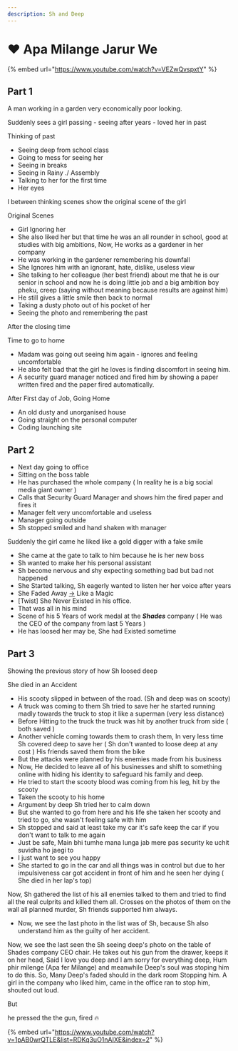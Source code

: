 ```yaml
---
description: Sh and Deep
---
```


# ❤️ Apa Milange Jarur We

{% embed url="https://www.youtube.com/watch?v=VEZwQvspxtY" %}



## Part 1

A man working in a garden very economically poor looking.

Suddenly sees a girl passing - seeing after years - loved her in past&#x20;

Thinking of past

* Seeing deep from school class
* Going to mess for seeing her
* Seeing in breaks
* Seeing in Rainy ./ Assembly
* Talking to her for the first time
* Her eyes

I between thinking scenes show the original scene of the girl



Original Scenes

* Girl Ignoring her
* She also liked her but that time he was an all rounder in school, good at studies with big ambitions, Now, He works as a gardener in her company
* He was working in the gardener remembering his downfall
* She Ignores him with an ignorant, hate, dislike, useless view
* She talking to her colleague (her best friend) about me that he is our senior in school and now he is doing little job and a big ambition boy pheku, creep (saying without meaning because results are against him)
* He still gives a little smile then back to normal&#x20;
* Taking a dusty photo out of his pocket of her
* Seeing the photo and remembering the past



After the closing time

Time to go to home

* Madam was going out seeing him again - ignores and feeling uncomfortable
* He also felt bad that the girl he loves is finding discomfort in seeing him.
* A security guard manager noticed and fired him by showing a paper written fired and the paper fired automatically.



After First day of Job, Going Home

* An old dusty and unorganised house
* Going straight on the personal computer
* Coding launching site&#x20;



&#x20;

## Part 2

* Next day going to office&#x20;
* Sitting on the boss table
* He has purchased the whole company ( In reality he is a big social media giant owner )
* Calls that Security Guard Manager and shows him the fired paper and fires it
* Manager felt very uncomfortable and useless
* Manager going outside
* Sh stopped smiled and hand shaken with manager



Suddenly the girl came he liked like a gold digger with a fake smile

* She came at the gate to talk to him because he is her new boss
* Sh wanted to make her his personal assistant
* Sh become nervous and shy expecting something bad but bad not happened
* She Started talking, Sh eagerly wanted to listen her her voice after years
* She Faded Away [->](https://www.youtube.com/watch?v=t1WEwB1JNLo\&list=RDKq3uO1nAIXE\&index=3) Like a Magic
* \[Twist] She Never Existed in his office.
* That was all in his mind
* Scene of his 5 Years of work medal at the _**Shades**_ company ( He was the CEO of the company from last 5 Years )
* He has loosed her may be, She had Existed sometime





## Part 3



Showing the previous story of how Sh loosed deep

She died in an Accident&#x20;

* His scooty slipped in between of the road. (Sh and deep was on scooty)
* A truck was coming to them Sh tried to save her he started running madly towards the truck to stop it like a superman (very less distance)
* Before Hitting to the truck the truck was hit by another truck from side ( both saved )
* Another vehicle coming towards them to crash them, In very less time Sh covered deep to save her ( Sh don't wanted to loose deep at any cost ) His friends saved them from the bike
* But the attacks were planned by his enemies made from his business
* Now, He decided to leave all of his businesses and shift to something online with hiding his identity to safeguard his family and deep.
* He tried to start the scooty blood was coming from his leg, hit by the scooty
* Taken the scooty to his home
* Argument by deep Sh tried her to calm down
* But she wanted to go from here and his life she taken her scooty and tried to go, she wasn't feeling safe with him
* Sh stopped and said at least take my car it's safe keep the car if you don't want to talk to me again
* Just be safe, Main bhi tumhe mana lunga jab mere pas security ke uchit suvidha ho jaegi to
* I just want to see you happy
* She started to go in the car and all things was in control but due to her impulsiveness car got accident in front of him and he seen her dying ( She died in her lap's top)

Now, Sh gathered the list of his all enemies talked to them and tried to find all the real culprits and killed them all. Crosses on the photos of them on the wall all planned murder, Sh friends supported him always.

* Now, we see the last photo in the list was of Sh, because Sh also understand him as the guilty of her accident.

Now, we see the last seen the Sh seeing deep's photo on the table of Shades company CEO chair. He takes out his gun from the drawer, keeps it on her head, Said I love you deep and I am sorry for everything deep, Hum phir milenge (Apa fer Milange) and meanwhile Deep's soul was stoping him to do this. So, Many Deep's faded should in the dark room Stopping him. A girl in the company who liked him, came in the office ran to stop him, shouted out loud.

But

he pressed the the gun, fired 🔥

































{% embed url="https://www.youtube.com/watch?v=1pAB0wrQTLE&list=RDKq3uO1nAIXE&index=2" %}













